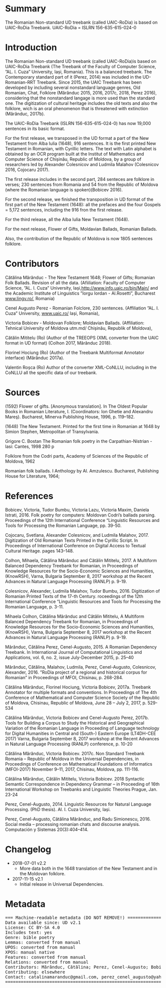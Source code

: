 # Summary

The Romanian Non-standard UD treebank (called UAIC-RoDia) is based on UAIC-RoDia Treebank. UAIC-RoDia = ISLRN 156-635-615-024-0

# Introduction

The Romanian Non-standard UD treebank (called UAIC-RoDia)is based on UAIC-RoDia Treebank (The Treebank of the Faculty of Computer Science, ”AL. I. Cuza” University, Iași, Romania). This is a balanced treebank. The Contemporary standard part of it (Perez, 2014) was included in the UD-Romanian-RRT Treebank.
Since 2015, the UAIC Treebank has been developed by including several nonstandard language genres, Old Romanian, Chat, Folklore (Mărănduc 2015, 2016, 2017c, 2018, Perez 2016), considering that the nonstandard langage is more used than the standard one.
The digitization of cultural heritage includes the old texts and also the folklore, wich is an oral phenomenon that is threatened with extinction (Mărănduc, 2017b).

The UAIC-RoDia Treebank (ISLRN 156-635-615-024-0) has now 19,000 sentences in its basic format.

For the first release, we transposed in the UD format a part of the New Testament from Alba Iulia (1648), 916 sentences.
It is the first printed New Testament in Romanian, with Cyrillic letters. The text with Latin alphabet is obtained by an OCR program built at the Institut of Mathematics and Computer Science of Chișinău, Republic of Moldova, by a group of researchers led by Alexander Colesnicov and Ludmila Malahov (Colesnicov 2016, Cojocaru 2017).

The first release includes in the second part, 284 senteces are folklore in verses; 230 sentences from Romania and 54 from the Republic of Moldova (where the Romanian language is spoken)(Bobicev 2016).

For the second release, we finished the transposition in UD format of the first part of the New Testament (1648): all the prefaces and the four Gospels = 5,172 sentences, including the 916 fron the first release.

For the third release, all the Alba Iulia New Testament (1648).

For the next release, Flower of Gifts, Moldavian Ballads, Romanian Ballads.

Also, the contribution of the Republic of Moldova is now 1805 sentences folklore.


# Contributors

Cătălina Mărănduc - The New Testament 1648; Flower of Gifts; Romanian Folk Ballads. Revision of all the data.
(Afiiliation: Faculty of Computer Science, ”AL. I. Cuza” University, Iași,http://www.info.uaic.ro/bin/Main/ and the Academic Institute of Linguistics ”Iorgu Iordan - Al.Rosetti”, Bucharest www.lingv.ro/, Romania)

Cenel Augusto Perez - Romanian Folclore, 230 sentences.
(Affiliation ”AL. I. Cuza” University, www.uaic.ro/ Iași, Romania),

Victoria Bobicev  - Moldovan Folklore; Moldavian Ballads. 
(Affiliation: Tehnical University of Moldova utm.md/ Chișinău, Republik of Moldova),

Cătălin Mititelu (Ro) (Author of the TREEOPS (XML converter from the UAIC format in UD format) (Colhon 2017, Mărănduc 2018).

Florinel Hociung (Ro) (Author of the Treebank Multiformat Annotator interface) (Mărănduc 2017a).

Valentin Roșca (Ro) Author of the converter XML-CoNLLU, including in the CoNLLU all the specific data of our treebank.

# Sources

(1592) Flower of gifts. [Anonymous translation]. In The Oldest Popular Books in Romanian Literature, I. (Coordinators: Ion Ghetie and Alexandru Mareş). Bucharest, Minerva Publishing House, 1996,  p. 119–182.

(1648) The New Testament. Printed for the first time in Romanian at 1648 by Simion Stephen, Metropolitan of Transylvania.

Grigore C. Bostan The Romanian folk poetry in the Carpathian-Nistrian - lasi: Cantes, 1998 280 p

Folklore from the Codri parts, Academy of Sciences of the Republic of Moldova, 1962

Romanian folk ballads. I Anthology by Al. Amzulescu. Bucharest, Publishing House for Literature, 1964;

# References

Bobicev, Victoria, Tudor Bumbu, Victoria Lazu, Victoria Maxim, Daniela Istrati, 2016. Folk poetry for computers: Moldovan Codri’s ballads parsing. Proceedings of the 12th International Conference “Linguistic Resources and Tools for Processing the Romanian Language, pp. 39-50.

Cojocaru, Svetlana, Alexander Colesnicov, and Ludmila Malahov, 2017. Digitization of Old Romanian
Texts Printed in the Cyrillic Script. In Proceedings of International Conference on Digital Access to Textual Cultural Heritage. pages 143–148.

Colhon, Mihaela, Cătălina Mărănduc and Cătălin Mititelu, 2017. A Multiform Balanced Dependency Treebank for Romanian, in Proceedings of Knowledge Resources for the Socio-Economic Sciences and Humanities, (KnowRSH), Varna, Bulgaria September 8, 2017 workshop at the Recent Advances in Natural Language Processing (RANLP) p. 9-19.

Colesnicov, Alexander, Ludmila Malahov, Tudor Bumbu, 2016. Digitization of Romanian Printed Texts of the 17-th Century. roceedings of the 12th International Conference “Linguistic Resources and Tools for Processing the Romanian Language, p. 3-11.

Mihaela Colhon, Cătălina Mărănduc and Cătălin Mititelu, A Multiform Balanced Dependency Treebank for Romanian, in Proceedings of Knowledge Resources for the Socio-Economic Sciences and Humanities, (KnowRSH), Varna, Bulgaria September 8, 2017 workshop at the Recent Advances in Natural Language Processing (RANLP) p. 9-19.

Mărănduc, Cătălina Perez, Cenel-Augusto, 2015. A Romanian Dependency Treebank. In International Journal of Computational Linguistics and Applications, vol. 6, no. 2, issue July-December 2015, p. 25–40

Mărănduc, Cătălina, Malahov, Ludmila, Perez, Cenel-Augusto, Colesnicov, Alexander, 2016. ”RoDia project of a regional and historical corpus for Romanian” in Proceedings of MFOI, Chisinau, p. 268-284.

Cătălina Mărănduc, Florinel Hociung, Victoria Bobicev, 2017a. Treebank Annotator for multiple formats and conventions. In Proceedings of The 4th Conference of Mathematical and Computer Science Society of the Republic of Moldova, Chisinau, Republic of Moldova, June 28 – July 2, 2017, p. 529-534

Cătălina Mărănduc, Victoria Bobicev and Cenel-Augusto Perez, 2017b. Tools for Building a Corpus to Study the Historical and Geographical Variation of the Romanian Language in Proceeding of Language technology for Digital Humanities in Central and (South-) Eastern Europe (LT4DH-CEE 2017) Varna, Bulgaria September 8, 2017 workshop at the Recent Advances in Natural Language Processing (RANLP) conference, p. 10-20

Cătălina Mărănduc, Victoria Bobicev. 2017c. Non Standard Treebank Romania – Republic of Moldova in the Universal Dependencies, in Proceedings of Conference on Mathematical Foundations of Informatics (MFOI-2017) November  9–11, 2017, Chisinau, Moldova, pp. 111-116.

Cătălina Mărănduc, Cătălin Mititelu, Victoria Bobicev. 2018 Syntactic Semantic Correspondence in Dependency Grammar – in Proceeding of 16th International Workshop on Treebanks and Linguistic Theories Prague, Jan. 23-24

Perez, Cenel-Augusto, 2014. Linguistic Resources for Natural Language Processing. (PhD thesis). Al. I. Cuza University, Iași.

Perez, Cenel-Augusto, Cătălina Mărănduc, and Radu Simionescu, 2016. Social media – processing romanian chats and discourse analysis. Computación y Sistemas 20(3):404–414.

# Changelog

* 2018-07-01 v2.2
  * More data both in the 1648 translation of the New Testament and in the Moldovan folklore.
* 2017-11-15 v2.1
  * Initial release in Universal Dependencies.

# Metadata


<pre>
=== Machine-readable metadata (DO NOT REMOVE!) ================================
Data available since: UD v2.1
License: CC BY-SA 4.0
Includes text: yes
Genre: bible poetry
Lemmas: converted from manual
UPOS: converted from manual
XPOS: manual native
Features: converted from manual
Relations: converted from manual
Contributors: Mărănduc, Cătălina; Perez, Cenel-Augusto; Bobicev, Victoria; Mititelu, Cătălin; Hociung, Florinel; Roșca, Valentin
Contributing: elsewhere
Contact: catalinamaranduc@gmail.com, perez_cenel_augusto@yahoo.com, victoria.bobicev@gmail.com
===============================================================================
</pre>
